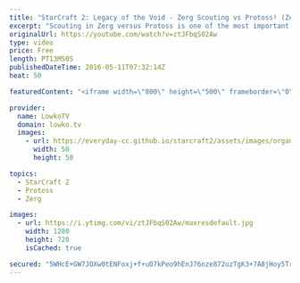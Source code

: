 ```yaml
---
title: "StarCraft 2: Legacy of the Void - Zerg Scouting vs Protoss! (Zerg Guide)"
excerpt: "Scouting in Zerg versus Protoss is one of the most important skills to develop as Zerg in StarCraft 2: Legacy of the Void. Since you can't just blindly follow a build order, as there are too many Protoss all-ins to look out for, you have to make sure you know at least roughly what it is the Protoss is"
originalUrl: https://youtube.com/watch?v=ztJFbqS02Aw
type: video
price: Free
length: PT13M50S
publishedDateTime: 2016-05-11T07:32:14Z
heat: 50

featuredContent: "<iframe width=\"800\" height=\"500\" frameborder=\"0\" src=\"https://www.youtube.com/embed/ztJFbqS02Aw\" allow=\"accelerometer; autoplay; encrypted-media; gyroscope; picture-in-picture\" allowfullscreen></iframe>"

provider:
  name: LowkoTV
  domain: lowko.tv
  images:
    - url: https://everyday-cc.github.io/starcraft2/assets/images/organizations/lowko.tv-50x50.jpg
      width: 50
      height: 50

topics:
  - StarCraft 2
  - Protoss
  - Zerg

images:
  - url: https://i.ytimg.com/vi/ztJFbqS02Aw/maxresdefault.jpg
    width: 1280
    height: 720
    isCached: true

secured: "5WHcE+GW7JOXw0tENFoxj+f+uO7kPeo9hEnJ76nze872uzTgK3+7A8jHoy5Tre1BnuSsZtH6vypXnNoSAOe8evchw4Tdjbgp6Bu6OzbCf0f9tRIwoV+Oj5jbpRoGNyjgSgcUiyj+Wp6Sp+KuUp57fO1in3KQpS9JafQgZXLXRxU5BTTUnJ7MlJJLf3ozrL6qmLyNK57PtkPjoBmbCQWX+iYaOxJMsqGsOf0dHJnNpA+DWII9/3xW6fCYY8/pPwPe1MDmZkhm6U/vBdIgerpXPq+ufh0iLftGzEF/A3iRC0Gk6LSj8vzuh7mzreRS4PXI8uS4A683ziVSgZj4gm7/y66dCsVvLwiENfP+uzbEp/ZjN2f3fXpjyuL9FGL4yNRKnZlmP112sIaFuJzViCNbdj4A0fFwM6D1OQSc5hzS/Hc=;6MVG2o4CuoQ+HkR8wbaWIw=="
---
```


